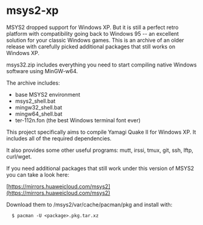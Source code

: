 # msys2-xp

MSYS2 dropped support for Windows XP.  But it is still a perfect retro platform
with compatibility going back to Windows 95 -- an excellent solution for your
classic Windows games.  This is an archive of an older release with carefully
picked additional packages that still works on Windows XP.

msys32.zip includes everything you need to start compiling native Windows 
software using MinGW-w64.

The archive includes:
 * base MSYS2 environment
 * msys2_shell.bat
 * mingw32_shell.bat
 * mingw64_shell.bat
 * ter-112n.fon (the best Windows terminal font ever)

This project specifically aims to compile Yamagi Quake II for Windows XP.  It
includes all of the required dependencies.

It also provides some other useful programs: mutt, irssi, tmux, git, ssh, lftp,
curl/wget.

If you need additional packages that still work under this version of MSYS2
you can take a look here:

  [https://mirrors.huaweicloud.com/msys2](https://mirrors.huaweicloud.com/msys2)

Download them to /msys2/var/cache/pacman/pkg and install with:
```
  $ pacman -U <package>.pkg.tar.xz
```
